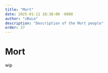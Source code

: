 ```yaml
---
title: "Mort"
date: 2025-01-11 18:38:00 -0800
author: "zBuLe"
description: "Description of the Mort people"
order: 27
---
```


# Mort

wip
